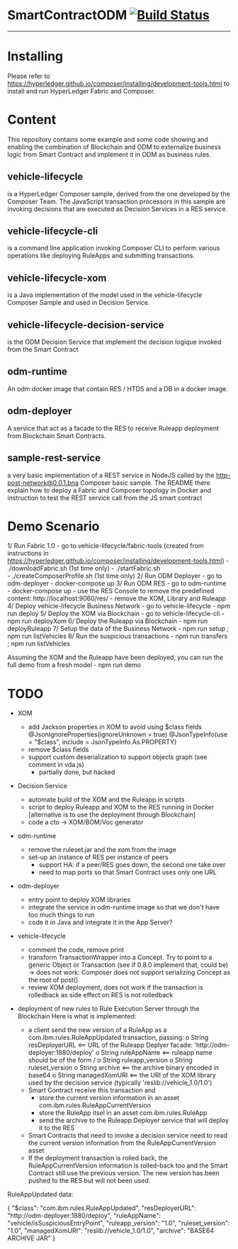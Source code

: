# SmartContractODM [![Build Status](https://travis.ibm.com/Bolero/SmartContractODM.svg?token=ZxM16hrzpkaVzCiqK6S2&branch=master)](https://travis.ibm.com/Bolero/SmartContractODM)
------------------


Installing
===========

Please refer to https://hyperledger.github.io/composer/installing/development-tools.html to install and run HyperLedger Fabric and Composer. 

Content
=======

This repository contains some example and some code showing and enabling the combination of Blockchain and ODM
to externalize business logic from Smart Contract and implement it in ODM as business rules. 

vehicle-lifecycle
-----------------
is a HyperLedger Composer sample, derived from the one developed by the Composer Team. 
The JavaScript transaction processors in this sample are invoking decisions that are executed
as Decision Services in a RES service. 

vehicle-lifecycle-cli
---------------------

is a command line application invoking Composer CLI to perform various operations like deploying RuleApps and submitting 
transactions. 

vehicle-lifecycle-xom
----------------------
is a Java implementation of the model used in the vehicle-lifecycle Composer Sample and used in Decision Service. 

vehicle-lifecycle-decision-service
-----------------------------------
is the ODM Decision Service that implement the decision logique invoked from the Smart Contract

odm-runtime
-----------
An odm docker image that contain RES / HTDS and a DB in a docker image.

odm-deployer
------------
A service that act as a facade to the RES to receive Ruleapp deployment from Blockchain Smart Contracts. 

sample-rest-service
-------------------
a very basic implementation of a REST service in NodeJS called by the http-post-network@0.0.1.bna Composer basic sample.
The README there explain how to deploy a Fabric and Composer topology in Docker and instruction to test the REST
service call from the JS smart contract

# Demo Scenario

1/ Run Fabric 1.0
    - go to vehicle-lifecycle/fabric-tools (created from instructions in https://hyperledger.github.io/composer/installing/development-tools.html)
    - ./downloadFabric.sh (1st time only)
    - ./startFabric.sh    
    - ./createComposerProfile.sh (1st time only)
2/ Run ODM Deployer
    - go to odm-deployer
    - docker-compose up
3/ Run ODM RES
    - go to odm-runtime
    - docker-compose up
    - use the RES Console to remove the predefined content: http://localhost:9060/res/
        - remove the XOM, Library and Ruleapp
4/ Deploy vehicle-lifecycle Business Network
    - go to vehicle-lifecycle
    - npm run deploy
5/ Deploy the XOM via Blockchain
    - go to vehicle-lifecycle-cli
    - npm run deployXom
6/ Deploy the Ruleapp via Blockchain
    - npm run deployRuleapp
7/ Setup the data of the Business Network
    - npm run setup ; npm run listVehicles
8/ Run the suspicious transactions
    - npm run transfers ; npm run listVehicles

Assuming the XOM and the Ruleapp have been deployed, you can run the full demo from a fresh model
    - npm run demo


# TODO
- XOM
    - add Jackson properties in XOM to avoid using $class fields  
    @JsonIgnoreProperties(ignoreUnknown = true)
    @JsonTypeInfo(use = "$class", include = JsonTypeInfo.As.PROPERTY)
    - remove $class fields
    - support custom deserialization to support objects graph (see comment in vda.js) 
        - partially done, but hacked

- Decision Service
    - automate build of the XOM and the Ruleapp in scripts
    - script to deploy Ruleapp and XOM to the RES running in Docker
        [alternative is to use the deployment through Blockchain]
    - code a cto -> XOM/BOM/Voc generator
- odm-runtime
    - remove the ruleset.jar and the xom from the image
    - set-up an instance of RES per instance of peers
        - support HA: if a peer/RES goes down, the second one take over
        - need to map ports so that Smart Contract uses only one URL
- odm-deployer
    - entry point to deploy XOM libraries
    - integrate the service in odm-runtime image so that we don't have too much things to run
    - code it in Java and integrate it in the App Server? 
- vehicle-lifecycle
    - comment the code, remove print
    - transform TransactionWrapper into a Concept. Try to point to a generic Object or Transaction (see if 0.8.0 implement that, could be)
        -> does not work: Composer does not support serializing Concept as the root of post()
    - review XOM deployment, does not work if the transaction is rolledback as side effect on RES is not rolledback

- deployment of new rules to Rule Execution Server through the Blockchain
Here is what is implemented: 
    - a client send the new version of a RuleApp as a com.ibm.rules.RuleAppUpdated transaction, passing:
      o String resDeployerURL <== URL of the Ruleapp Deplyer facade: 'http://odm-deployer:1880/deploy'
      o String ruleAppName <== ruleapp name should be of the form <ruleapp>/<ruleset>
      o String ruleapp_version
      o String ruleset_version
      o String archive <== the archive binary encoded in base64
      o String managedXomURI <== the URI of the XOM library used by the decision service (typically 'reslib://vehicle_1.0/1.0')
    - Smart Contract receive this transaction and
        - store the current version information in an asset com.ibm.rules.RuleAppCurrentVersion
        - store the RuleApp itsel in an asset com.ibm.rules.RuleApp
        - send the archive to the Ruleapp Deployer service that will deploy it to the RES
    - Smart Contracts that need to invoke a decision service need to read the current version information from the RuleAppCurrentVersion asset
    - If the deployment transaction is rolled back, the RuleAppCurrentVersion information is rolled-back too and the Smart Contract
      still use the previous version. The new version has been pushed to the RES but will not been used. 

RuleAppUpdated data: 

{
  "$class": "com.ibm.rules.RuleAppUpdated",
  "resDeployerURL": "http://odm-deployer:1880/deploy",
  "ruleAppName": "vehicle/isSuspiciousEntryPoint",
  "ruleapp_version": "1.0",
  "ruleset_version": "1.0",
  "managedXomURI": "reslib://vehicle_1.0/1.0",
  "archive": "BASE64 ARCHIVE JAR"
}